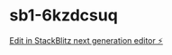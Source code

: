 # sb1-6kzdcsuq

[Edit in StackBlitz next generation editor ⚡️](https://stackblitz.com/~/github.com/palbertus/sb1-6kzdcsuq)